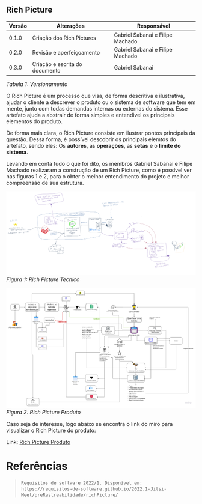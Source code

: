 ## Rich Picture

| Versão | Alterações | Responsável|
| ------ | ---------- | ---------- |
| 0.1.0  | Criação dos Rich Pictures | Gabriel Sabanai e Filipe Machado |
| 0.2.0  | Revisão e aperfeiçoamento | Gabriel Sabanai e Filipe Machado |
| 0.3.0  | Criação e escrita do documento | Gabriel Sabanai |

*Tabela 1: Versionamento*

O Rich Picture é um processo que visa, de forma descritiva e ilustrativa, ajudar o cliente a descrever o produto ou o sistema de software que tem em mente, junto com todas demandas internas ou externas do sistema. Esse artefato ajuda a abstrair de forma simples e entendivel os principais elementos do produto.

De forma mais clara, o Rich Picture consiste em ilustrar pontos principais da questão. Dessa forma, é possível descobrir os principais elemtos do artefato, sendo eles: Os **autores**, as **operações**, as **setas** e o **limite do sistema**.

Levando em conta tudo o que foi dito, os membros Gabriel Sabanai e Filipe Machado realizaram a construção de um Rich Picture, como é possível ver nas figuras 1 e 2, para o obter o melhor entendimento do projeto e melhor compreensão de sua estrutura.

![Rich Picture Filipe](../Base/assets/RichPicture/rich_picture_filipe.png)
*Figura 1: Rich Picture Tecnico*

![Rich Picture Sabanai](../Base/assets/RichPicture/rich_picture_saba.jpg)
*Figura 2: Rich Picture Produto*

Caso seja de interesse, logo abaixo se encontra o link do miro para visualizar o Rich Picture do produto:

Link: [Rich Picture Produto](https://miro.com/app/board/uXjVPCqpmcM=/?share_link_id=714016906764)

# Referências
[//]: # "TODO: alterar numeração e incluir referências"
>   ```
>  Requisitos de software 2022/1. Disponível em: https://requisitos-de-software.github.io/2022.1-Jitsi-Meet/preRastreabilidade/richPicture/
>   ```
